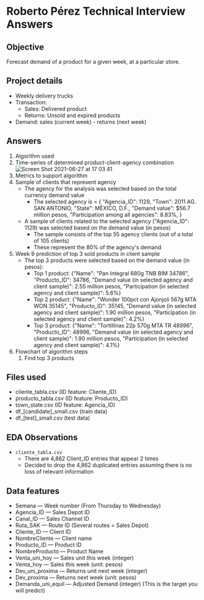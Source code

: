 # Roberto Pérez Technical Interview Answers

## Objective
Forecast demand of a product for a given week, at a particular store.

## Project details
- Weekly delivery trucks
- Transaction:
    - Sales: Delivered product 
    - Returns: Unsold and expired products
- Demand: sales (current week) - returns (next week)

## Answers
1. Algorithm used
2. Time-series of determined product-client-agency combination
    ![Screen Shot 2021-06-27 at 17 03 41](https://user-images.githubusercontent.com/48889991/123560725-a255c500-d769-11eb-947e-2b7cf401f98b.png)
3. Metrics to support algorithm
4. Sample of clients that represent agency
    - The agency for the analysis was selected based on the total currency demand value
        - The selected agency is = {
                                        "Agencia_ID": 1129,
                                        "Town": 2011 AG. SAN ANTONIO,
                                        "State": MÉXICO, D.F.,
                                        "Demand value": $56.7 million pesos,
                                        "Participation among all agencies": 8.83%,
                                   }
    - A sample of clients related to the selected agency ("Agencia_ID": 1129) was selected based on the demand value (in pesos)
        - The sample consists of the top 55 agency clients (out of a total of 105 clients)
        - These represent the 80% of the agency's demand
5. Week 9 prediction of top 3 sold products in client sample
    - The top 3 products were selected based on the demand value (in pesos):
        - Top 1 product: {"Name": "Pan Integral 680g TNB BIM 34786", "Producto_ID": 34786, "Demand value (in selected agency and client sample)": 2.55 million pesos, "Participation (in selected agency and client sample)": 5.6%}
        - Top 2 product: {"Name": "Wonder 100pct con Ajonjoli 567g MTA WON 35145", "Producto_ID": 35145, "Demand value (in selected agency and client sample)": 1.90 million pesos, "Participation (in selected agency and client sample)": 4.2%}
        - Top 3 product: {"Name": "Tortillinas 22p 570g MTA TR 48996", "Producto_ID": 48996, "Demand value (in selected agency and client sample)": 1.90 million pesos, "Participation (in selected agency and client sample)": 4.1%}
6. Flowchart of algorithm steps
    1. Find top 3 products 

## Files used
- cliente_tabla.csv (ID feature: Cliente_ID)
- producto_tabla.csv (ID feature: Producto_ID)
- town_state.csv (ID feature: Agencia_ID)
- df_[candidate]_small.csv (train data)
- df_[test]_small.csv (test data)

## EDA Observations
- `cliente_tabla.csv`
    - There are 4,862 Client_ID entries that appear 2 times
    - Decided to drop the 4,862 duplicated entries assuming there is no loss of relevant information

## Data features
- Semana — Week number (From Thursday to Wednesday)
- Agencia_ID — Sales Depot ID
- Canal_ID — Sales Channel ID
- Ruta_SAK — Route ID (Several routes = Sales Depot)
- Cliente_ID — Client ID
- NombreCliente — Client name
- Producto_ID — Product ID
- NombreProducto — Product Name
- Venta_uni_hoy — Sales unit this week (integer)
- Venta_hoy — Sales this week (unit: pesos)
- Dev_uni_proxima — Returns unit next week (integer)
- Dev_proxima — Returns next week (unit: pesos)
- Demanda_uni_equil — Adjusted Demand (integer) (This is the target you will predict)